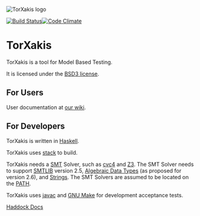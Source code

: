 ![TorXakis logo](https://user-images.githubusercontent.com/661967/29917789-506f21fa-8e43-11e7-9804-596decacebe4.png "TorXakis")

[![Build Status](https://semaphoreci.com/api/v1/capitanbatata/torxakis/branches/develop/shields_badge.svg)](https://semaphoreci.com/capitanbatata/torxakis)[![Code Climate](https://codeclimate.com/github/TorXakis/TorXakis/badges/gpa.svg)](https://codeclimate.com/github/TorXakis/TorXakis)
# TorXakis

TorXakis is a tool for Model Based Testing.

It is licensed under the [BSD3 license](LICENSE).

## For Users
User documentation at [our wiki](https://github.com/TorXakis/TorXakis/wiki).

## For Developers
TorXakis is written in [Haskell](https://www.haskell.org).

TorXakis uses [stack](https://www.haskellstack.org) to build.

TorXakis needs a [SMT](https://en.wikipedia.org/wiki/Satisfiability_modulo_theories) Solver, such as 
[cvc4](http://cvc4.cs.stanford.edu/web/) and [Z3](https://github.com/Z3Prover/z3).
The SMT Solver needs to support [SMTLIB](http://smtlib.cs.uiowa.edu/) version 2.5,
[Algebraic Data Types](https://en.wikipedia.org/wiki/Algebraic_data_type) (as proposed for version 2.6), 
and [Strings](http://cvc4.cs.stanford.edu/wiki/Strings).
The SMT Solvers are assumed to be located on the [PATH](https://en.wikipedia.org/wiki/PATH_(variable)).

TorXakis uses [javac](https://www.oracle.com/technetwork/java/javase/downloads/jdk8-downloads-2133151.html) and [GNU Make](https://www.gnu.org/software/make/) for development acceptance tests.

[Haddock Docs](doc/index.html)
